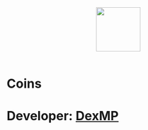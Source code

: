 <div align="center">
  <a href="https://github.com/DexMP">
    <img width="100" height="100" src="https://sharix.dexmp.now.sh">
  </a>
  <br>
  <br>
</div>

# Coins

# Developer: <a href="https://vk.com/dexmp">DexMP</a>
